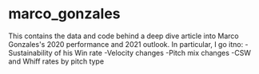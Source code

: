# marco_gonzales

This contains the data and code behind a deep dive article into Marco Gonzales's 2020 performance and 2021 outlook. In particular, I go itno:
-Sustainability of his Win rate
-Velocity changes
-Pitch mix changes
-CSW and Whiff rates by pitch type
